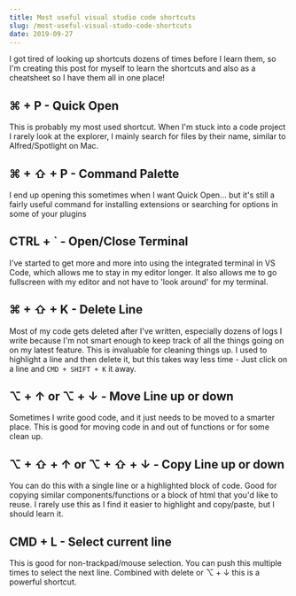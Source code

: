 ```yaml
---
title: Most useful visual studio code shortcuts
slug: /most-useful-visual-studo-code-shortcuts
date: 2019-09-27
---
```


I got tired of looking up shortcuts dozens of times before I learn them, so I'm creating this post for myself to learn the shortcuts and also as a cheatsheet so I have them all in one place!

## ⌘ + P - Quick Open

This is probably my most used shortcut. When I'm stuck into a code project I rarely look at the explorer, I mainly search for files by their name, similar to Alfred/Spotlight on Mac.

## ⌘ + ⇧ + P - Command Palette

I end up opening this sometimes when I want Quick Open... but it's still a fairly useful command for installing extensions or searching for options in some of your plugins

## CTRL + ` - Open/Close Terminal

I've started to get more and more into using the integrated terminal in VS Code, which allows me to stay in my editor longer. It also allows me to go fullscreen with my editor and not have to 'look around' for my terminal.

## ⌘ + ⇧ + K - Delete Line

Most of my code gets deleted after I've written, especially dozens of logs I write because I'm not smart enough to keep track of all the things going on on my latest feature. This is invaluable for cleaning things up. I used to highlight a line and then delete it, but this takes way less time - Just click on a line and `CMD + SHIFT + K` it away.

## ⌥ + ↑ or ⌥ + ↓ - Move Line up or down

Sometimes I write good code, and it just needs to be moved to a smarter place. This is good for moving code in and out of functions or for some clean up.

## ⌥ + ⇧ + ↑ or ⌥ + ⇧ + ↓ - Copy Line up or down

You can do this with a single line or a highlighted block of code. Good for copying similar components/functions or a block of html that you'd like to reuse. I rarely use this as I find it easier to highlight and copy/paste, but I should learn it.

## CMD + L - Select current line

This is good for non-trackpad/mouse selection. You can push this multiple times to select the next line. Combined with delete or ⌥ + ↓ this is a powerful shortcut.
